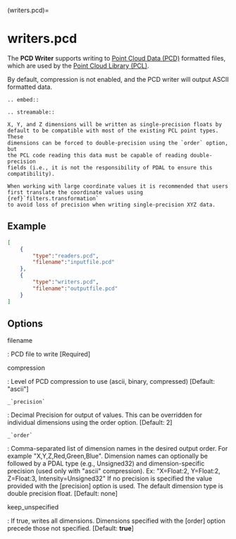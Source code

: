 (writers.pcd)=

# writers.pcd

The **PCD Writer** supports writing to [Point Cloud Data (PCD)] formatted
files, which are used by the [Point Cloud Library (PCL)].

By default, compression is not enabled, and the PCD writer will output ASCII
formatted data.

```{eval-rst}
.. embed::
```

```{eval-rst}
.. streamable::
```

```{note}
X, Y, and Z dimensions will be written as single-precision floats by
default to be compatible with most of the existing PCL point types. These
dimensions can be forced to double-precision using the `order` option, but
the PCL code reading this data must be capable of reading double-precision
fields (i.e., it is not the responsibility of PDAL to ensure this
compatibility).
```

```{note}
When working with large coordinate values it is recommended that users
first translate the coordinate values using {ref}`filters.transformation`
to avoid loss of precision when writing single-precision XYZ data.
```

## Example

```json
[
    {
        "type":"readers.pcd",
        "filename":"inputfile.pcd"
    },
    {
        "type":"writers.pcd",
        "filename":"outputfile.pcd"
    }
]
```

## Options

filename

: PCD file to write \[Required\]

compression

: Level of PCD compression to use (ascii, binary, compressed) \[Default:
  "ascii"\]

`` _`precision` ``

: Decimal Precision for output of values. This can be overridden for individual
  dimensions using the order option. \[Default: 2\]

`` _`order` ``

: Comma-separated list of dimension names in the desired output order. For
  example "X,Y,Z,Red,Green,Blue". Dimension names can optionally be followed
  by a PDAL type (e.g., Unsigned32) and dimension-specific precision (used only
  with "ascii" compression).  Ex: "X=Float:2, Y=Float:2, Z=Float:3,
  Intensity=Unsigned32" If no precision is specified the value provided with
  the [precision] option is used.  The default dimension type is double
  precision float. \[Default: none\]

keep_unspecified

: If true, writes all dimensions. Dimensions specified with the [order] option
  precede those not specified. \[Default: **true**\]

```{include} writer_opts.md
```

[point cloud data (pcd)]: https://pcl-tutorials.readthedocs.io/en/latest/pcd_file_format.html
[point cloud library (pcl)]: http://pointclouds.org
